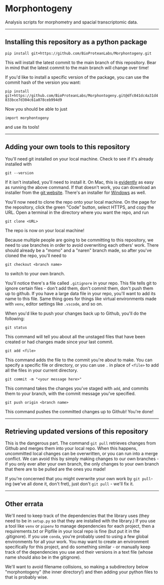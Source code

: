 # Morphontogeny

Analysis scripts for morphometry and spacial transcriptomic data.

___

## Installing this repository as a python package

```pip install git+https://github.com/BioProteanLabs/Morphontogeny.git ```

This will install the latest commit to the main branch of this repository. Bear in mind that the latest commit to the main branch will change over time!


If you'd like to install a specific version of the package, you can use the commit hash of the version you want:

```pip install git+https://github.com/BioProteanLabs/Morphontogeny.git@dfc041dc4a31d4833bce7d304c61a078ceb994d9```

Now you should be able to just

```import morphontogeny```

and use its tools!
___

## Adding your own tools to this repository

You'll need git installed on your local machine. Check to see if it's already installed with

```git --version```

If it isn't installed, you'll need to install it. On Mac, this is [evidently](https://git-scm.com/book/en/v2/Getting-Started-Installing-Git) as easy as running the above command. If that doesn't work, you can download an installer from the [git website](https://git-scm.com/download/mac). There's an installer for [Windows](https://git-scm.com/download/win) as well.

You'll now need to clone the repo onto your local machine. On the page for the repository, click the green "Code" button, select HTTPS, and copy the URL. Open a terminal in the directory where you want the repo, and run

``` git clone <URL> ```

The repo is now on your local machine!

Because multiple people are going to be committing to this repository, we need to use branches in order to avoid overwriting each others' work. There should already be a "momo" and a "naren" branch made, so after you've cloned the repo, you'll need to

```git checkout <branch name> ```

to switch to your own branch.

You'll notice there's a file called `.gitignore` in your repo. This file tells git to ignore certain files - don't add them, don't commit them, don't push them up to github. If you have a large data file in your repo, you'll want to add its name to this file. Same thing goes for things like virtual environments made with `venv`, editor settings like `.vscode`, and so on.

When you'd like to push your changes back up to Github, you'll do the following:

```git status```

This command will tell you about all the unstaged files that have been created or had changes made since your last commit.

```git add <file>```

This command adds the file to the commit you're about to make. You can specify a specific file or directory, or you can use `.` in place of `<file>` to add all the files in your current directory.

```git commit -m "<your message here>"```

This command takes the changes you've staged with `add`, and commits them to your branch, with the commit message you've specified.

```git push origin <branch name>```

This command pushes the committed changes up to Github! You're done!

___

## Retrieving updated versions of this repository

This is the dangerous part. The command `git pull` retrieves changes from Github and merges them into your local repo. When this happens, uncommitted local changes can be overwritten, or you can run into a merge conflict. We can avoid this by simply making changes to our own branches - if you only ever alter your own branch, the only changes to your own branch that there are to be pulled are the ones you made!

If you're concerned that you might overwrite your own work by `git pull`-ing (we've all done it, don't fret), just don't `git pull` - we'll fix it.

___

## Other errata

We'll need to keep track of the dependencies that the library uses (they need to be in `setup.py` so that they are installed with the library.) If you use a tool like `venv` or `pipenv` to manage dependencies for each project, then a requirements.txt or Pipfile in your local repo is fine (but put it in the .gitignore). If you use `conda`, you're probably used to using a few global environments for all your work. You may want to create an environment specifically for this project, and do something similar - or manually keep track of the dependencies you use and their versions in a text file (whose name should also be in the gitignore).

We'll want to avoid filename collisions, so making a subdirectory below "morphontogeny" (the inner directory!) and then adding your python files to that is probably wise.